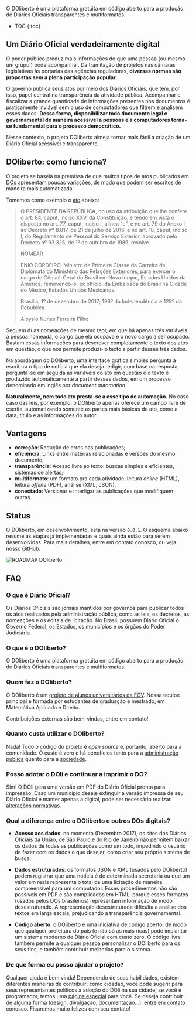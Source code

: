 ---
---

O DOliberto é uma plataforma gratuita em código aberto para a produção
de Diários Oficiais transparentes e multiformatos.

- TOC
{:toc}

## Um Diário Oficial verdadeiramente digital
O poder público produz mais informações do que uma pessoa (ou mesmo um
grupo!) pode acompanhar. Da tramitação de projetos nas câmaras
legislativas às portarias das agências reguladoras, **diversas normas
são propostas sem a plena participação popular**.

O governo publica seus atos por meio dos Diários Oficiais, que tem,
por isso, papel central na transparência da atividade
pública. Acompanhar e fiscalizar a grande quantidade de informações
presentes nos documentos é praticamente inviável sem o uso de
computadores que filtrem e analisem esses dados. **Dessa forma,
disponibilizar todo documento legal e governamental de maneira
acessível a pessoas e a computadores torna-se fundamental para o
processo democrático.**

Nesse contexto, o projeto DOliberto almeja tornar mais fácil a criação
de um Diário Oficial acessível e transparente.

## DOliberto: como funciona?
O projeto se baseia na premissa de que muitos tipos de atos publicados
em <abbr title="Diários Oficiais">DOs</abbr> apresentam poucas
variações, de modo que podem ser escritos de maneira mais
automatizada.

Tomemos como exemplo o
[ato](http://www.imprensanacional.gov.br/materia/-/asset_publisher/2eV0Indlhjp7/content/id/699534)
abaixo:


>    O PRESIDENTE DA REPÚBLICA, no uso da atribuição que lhe confere o
>    art. 84, caput, inciso XXV, da Constituição, e tendo em vista o
>    disposto no art. 77, caput, inciso I, alínea "c", e no art. 79 do
>    Anexo I ao Decreto nº 8.817, de 21 de julho de 2016, e no
>    art. 18, caput, inciso I, do Regulamento de Pessoal do Serviço
>    Exterior, aprovado pelo Decreto nº 93.325, de 1º de outubro de
>    1986, resolve
>
>    NOMEAR
>
>    ENIO CORDEIRO, Ministro de Primeira Classe da Carreira de
>    Diplomata do Ministério das Relações Exteriores, para exercer o
>    cargo de Cônsul-Geral do Brasil em Nova Iorque, Estados Unidos da
>    América, removendo-o, ex officio, da Embaixada do Brasil na
>    Cidade do México, Estados Unidos Mexicanos.
>
>    Brasília, 1º de dezembro de 2017; 196º da Independência e 129º da
>    República.
>
>    Aloysio Nunes Ferreira Filho

Seguem duas nomeações de mesmo teor, em que há apenas três variáveis:
a pessoa nomeada, o cargo que ela ocupava e o novo cargo a ser
ocupado. Bastam essas informações para descrever completamente o texto
dos atos em questão, o que nos permite produzí-lo texto a partir
desses três dados.

Na abordagem do DOliberto, uma interface gráfica simples pergunta à
escritora o tipo de notícia que ela deseja redigir; com base na
resposta, pergunta-se em seguida as variáveis do ato em questão e o
texto é produzido automaticamente a partir desses dados, em um
processo denominado em inglês por *document automation*.

**Naturalmente, nem todo ato presta-se a esse tipo de automação**. No
caso caso das leis, por exemplo, o DOliberto apenas oferece um campo
livre de escrita, automatizando somente as partes mais básicas do ato,
como a data, título e as informações do autor.

## Vantagens
- **correção**: Redução de erros nas publicações;
- **eficiência**: Links entre matérias relacionadas e versões do mesmo
  documento;
- **transparência**: Acesso livre ao texto: buscas simples e
  eficientes, sistemas de alertas;
- **multiformato**: um formato pra cada atividade: leitura *online*
  (HTML), leitura *offline* (PDF), análise (XML, JSON).
- **conectado**: Versionar e interligar as publicações que modifiquem
  outras.

## Status
O DOliberto, em desenvolvimento, está na versão `0.0.1`. O esquema
abaixo resume as etapas já implementadas e quais ainda estão para
serem desenvolvidas. Para mais detalhes, entre em contato conosco, ou
veja nosso [GitHub](https://github.com/DOliberto/DOliberto/issues/36).

<img src="./images/esquema_doli.png" data-action="zoom" alt="ROADMAP DOliberto">

## FAQ

### O que é Diário Oficial?
Os Diários Oficiais são jornais mantidos por governos para publicar
todos os atos realizados pela administração pública, como as leis, os
decretos, as nomeações e os editais de licitação. No Brasil, possuem
Diário Oficial o Governo Federal, os Estados, os municípios e os
órgãos do Poder Judiciário.

### O que é o DOliberto?
O DOliberto é uma plataforma gratuita em código aberto para a produção
de Diários Oficiais transparentes e multiformatos.

### Quem faz o DOliberto?
O DOliberto é um [projeto de alunos universitários da
FGV](http://labfgv.com.br/diario-oficial-liberto/). Nossa equipe
principal é formada por estudantes de graduação e mestrado, em
Matemática Aplicada e Direito.

Contribuições externas são bem-vindas, entre em contato!

### Quanto custa utilizar o DOliberto?

Nada! Todo o código do projeto é *open source* e, portanto, aberto
para a comunidade. O custo é zero e há benefícios tanto para a
[administração pública](./poder-publico.html#vantagens-do-doliberto)
quanto para a [sociedade](./#vantagens).

### Posso adotar o DOli e continuar a imprimir o DO?

Sim! O DOli gera uma versão em PDF do Diário Oficial pronta para
impressão. Caso um município deseje extinguir a versão impressa de seu
Diário Oficial e manter apenas a digital, pode ser necessário realizar
[alterações normativas](./poder-publico.html#adoção).

### Qual a diferença entre o DOliberto e outros DOs digitais?
- **Acesso aos dados**: no momento (Dezembro 2017), os sites dos
  Diários Oficiais da União, de São Paulo e do Rio de Janeiro não
  permitem baixar os dados de todas as publicações como um todo,
  impedindo o usuário de fazer com os dados o que desejar, como criar
  seu próprio sistema de busca.

- **Dados estruturados**: os formatos JSON e XML (usados pelo
  DOliberto) podem registrar que uma notícia é de determinada
  secretaria ou que um valor em reais representa o total de uma
  licitação de maneira compreensível para um computador. Esses
  procedimentos não são possíveis em PDF e são complicados em HTML,
  porque esses formatos (usados pelos DOs brasileiros) representam
  informação de modo desestruturado. A representação desestruturada
  dificulta a análise dos textos em larga escala, prejudicando a
  transparência governamental.

- **Código aberto**: o DOliberto é uma iniciativa de código aberto, de
  modo que qualquer prefeitura do país (e não só as mais ricas) pode
  implantar um sistema moderno de Diário Oficial com custo zero. O
  código livre também permite a qualquer pessoa personalizar o
  DOliberto para os seus fins, e também contribuir melhorias para o
  sistema.


### De que forma eu posso ajudar o projeto?

Qualquer ajuda é bem vinda! Dependendo de suas habilidades, existem
diferentes maneiras de contribuir: como cidadão, você pode sugerir
para seus representantes políticos a adoção do DOli na sua cidade; se
você é programador, temos uma [página especial](./dev.html) para
você. Se deseja contribuir de alguma forma (design, divulgação,
documentação...), entre em
[contato](mailto:labfgv+doliberto@gmail.com) conosco. Ficaremos muito
felizes com seu contato!

